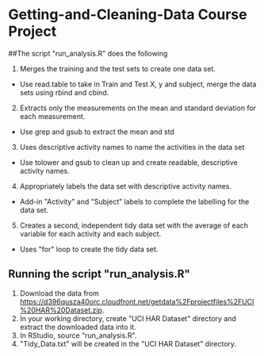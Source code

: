 Getting-and-Cleaning-Data Course Project
========================================

##The script "run_analysis.R" does the following
1. Merges the training and the test sets to create one data set.
  - Use read.table to take in Train and Test X, y and subject, merge the data sets using rbind and cbind.

2. Extracts only the measurements on the mean and standard deviation for each measurement.
  - Use grep and gsub to extract the mean and std
  
3. Uses descriptive activity names to name the activities in the data set
  - Use tolower and gsub to clean up and create readable, descriptive activity names.
  
4. Appropriately labels the data set with descriptive activity names.
  - Add-in "Activity" and "Subject" labels to complete the labelling for the data set.

5. Creates a second, independent tidy data set with the average of each variable for each activity and each subject.
  - Uses "for" loop to create the tidy data set.

## Running the script "run_analysis.R"
1. Download the data from https://d396qusza40orc.cloudfront.net/getdata%2Fprojectfiles%2FUCI%20HAR%20Dataset.zip.
2. In your working directory, create "UCI HAR Dataset" directory and extract the downloaded data into it.
3. In RStudio, source "run_analysis.R".
4. "Tidy_Data.txt" will be created in the "UCI HAR Dataset" directory.

